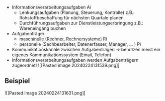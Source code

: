 - Informationsverarbeitungsaufgaben Ai
	- Lenkungsaufgaben (Planung, Steuerung, Kontrolle) z.B.: Rohstoffbeschaffung für nächsten Quartale planen
	- Durchführungsaufgaben zur Dienstleistungserbringung z.B.: Wareneingang buchen
- Aufgabenträger
	- maschinelle (Rechner, Rechnersysteme) Ri
	- personelle (Sachbearbeiter, Datenerfasser, Manager, ... ) Pi
- Kommunikationskanäle zwischen Aufgabenträgen → benutzen meist ein eigenes Kommunikationssystem (Email, Telefon)
- Informationsverarbeitungsaufgaben werden Aufgabenträgern zugeordnet! ![[Pasted image 20240224131539.png]]
## Beispiel
![[Pasted image 20240224131631.png]]